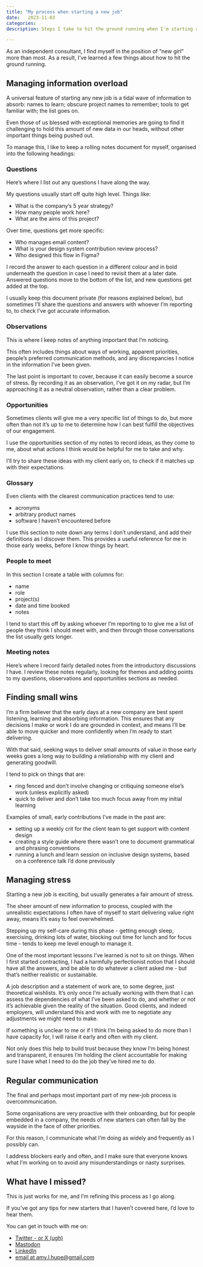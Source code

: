 ```yaml
---
title: "My process when starting a new job" 
date:   2023-11-03
categories: 
description: Steps I take to hit the ground running when I'm starting a new job.

---
```


As an independent consultant, I find myself in the position of “new girl” more than most. As a result, I’ve learned a few things about how to hit the ground running.

## Managing information overload

A universal feature of starting any new job is a tidal wave of information to absorb: names to learn; obscure project names to remember; tools to get familiar with; the list goes on.

Even those of us blessed with exceptional memories are going to find it challenging to hold this amount of new data in our heads, without other important things being pushed out.

To manage this, I like to keep a rolling notes document for myself, organised into the following headings:

### Questions

Here’s where I list out any questions I have along the way. 

My questions usually start off quite high level. Things like:

- What is the company’s 5 year strategy? 
- How many people work here? 
- What are the aims of this project?

Over time, questions get more specific:

- Who manages email content?
- What is your design system contribution review process?
- Who designed this flow in Figma?

I record the answer to each question in a different colour and in bold underneath the question in case I need to revisit them at a later date. Answered questions move to the bottom of the list, and new questions get added at the top.

I usually keep this document private (for reasons explained below), but sometimes I’ll share the questions and answers with whoever I’m reporting to, to check I’ve got accurate information.

### Observations

This is where I keep notes of anything important that I’m noticing. 

This often includes things about ways of working, apparent priorities, people’s preferred communication methods, and any discrepancies I notice in the information I’ve been given. 

The last point is important to cover, because it can easily become a source of stress. By recording it as an observation, I’ve got it on my radar, but I’m approaching it as a neutral observation, rather than a clear problem. 

### Opportunities

Sometimes clients will give me a very specific list of things to do, but more often than not it’s up to me to determine how I can best fulfill the objectives of our engagement.

I use the opportunities section of my notes to record ideas, as they come to me, about what actions I think would be helpful for me to take and why.

I’ll try to share these ideas with my client early on, to check if it matches up with their expectations.

### Glossary

Even clients with the clearest communication practices tend to use:

- acronyms
- arbitrary product names
- software I haven’t encountered before

I use this section to note down any terms I don’t understand, and add their definitions as I discover them. This provides a useful reference for me in those early weeks, before I know things by heart.

### People to meet

In this section I create a table with columns for:

- name
- role
- project(s)
- date and time booked
- notes

I tend to start this off by asking whoever I’m reporting to to give me a list of people they think I should meet with, and then through those conversations the list usually gets longer.

### Meeting notes

Here’s where I record fairly detailed notes from the introductory discussions I have. I review these notes regularly, looking for themes and adding points to my questions, observations and opportunities sections as needed.

## Finding small wins

I’m a firm believer that the early days at a new company are best spent listening, learning and absorbing information. This ensures that any decisions I make or work I do are grounded in context, and means I’ll be able to move quicker and more confidently when I’m ready to start delivering.

With that said, seeking ways to deliver small amounts of value in those early weeks goes a long way to building a relationship with my client and generating goodwill. 

I tend to pick on things that are:

- ring fenced and don’t involve changing or critiquing someone else’s work (unless explicitly asked)
- quick to deliver and don’t take too much focus away from my initial learning


Examples of small, early contributions I’ve made in the past are:

- setting up a weekly crit for the client team to get support with content design
- creating a style guide where there wasn’t one to document grammatical and phrasing conventions
- running a lunch and learn session on inclusive design systems, based on a conference talk I’d done previously

## Managing stress

Starting a new job is exciting, but usually generates a fair amount of stress.

The sheer amount of new information to process, coupled with the unrealistic expectations I often have of myself to start delivering value right away, means it’s easy to feel overwhelmed.

Stepping up my self-care during this phase - getting enough sleep, exercising, drinking lots of water, blocking out time for lunch and for focus time - tends to keep me level enough to manage it.

One of the most important lessons I’ve learned is not to sit on things. When I first started contracting, I had a harmfully perfectionist notion that I should have all the answers, and be able to do whatever a client asked me - but that’s neither realistic or sustainable.

A job description and a statement of work are, to some degree, just theoretical wishlists. It’s only once I’m actually working with them that I can assess the dependencies of what I’ve been asked to do, and whether or not it’s achievable given the reality of the situation. Good clients, and indeed employers, will understand this and work with me to negotiate any adjustments we might need to make. 

If something is unclear to me or if I think I’m being asked to do more than I have capacity for, I will raise it early and often with my client. 

Not only does this help to build trust because they know I’m being honest and transparent, it ensures I’m holding the client accountable for making sure I have what I need to do the job they’ve hired me to do.

## Regular communication

The final and perhaps most important part of my new-job process is overcommunication. 

Some organisations are very proactive with their onboarding, but for people embedded in a company, the needs of new starters can often fall by the wayside in the face of other priorities.

For this reason, I communicate what I’m doing as widely and frequently as I possibly can. 

I address blockers early and often, and I make sure that everyone knows what I’m working on to avoid any misunderstandings or nasty surprises.

## What have I missed?

This is just works for me, and I’m refining this process as I go along.

If you’ve got any tips for new starters that I haven’t covered here, I’d love to hear them.

You can get in touch with me on: 

- [Twitter - or X (ugh)](https://twitter.com/Amy_Hupe) 
- [Mastodon](https://social.design.systems/@Amy_Hupe)
- [LinkedIn](https://www.linkedin.com/in/amy-hupe-61a3a368/) 
- [email at amy.l.hupe@gmail.com](mailto:amy.l.hupe@gmail.com)

